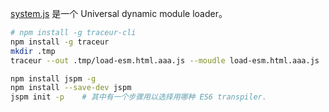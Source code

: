 

[system.js](https://github.com/systemjs/systemjs)
是一个 Universal dynamic module loader。


```bash
# npm install -g traceur-cli
npm install -g traceur
mkdir .tmp
traceur --out .tmp/load-esm.html.aaa.js --moudle load-esm.html.aaa.js

npm install jspm -g
npm install --save-dev jspm 
jspm init -p    # 其中有一个步骤用以选择用哪种 ES6 transpiler.
```